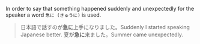 In order to say that something happened suddenly and unexpectedly for the speaker a word `急に (きゅうに)` is used.
>日本語で話すのが**急に**上手になりました。Suddenly I started speaking Japanese better.
>夏が**急に**来ました。Summer came unexpectedly.